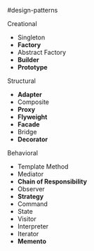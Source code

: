#design-patterns

Creational

- Singleton
- **Factory**
- Abstract Factory
- **Builder**
- **Prototype**

Structural

- **Adapter**
- Composite
- **Proxy**
- **Flyweight**
- **Facade**
- Bridge
- **Decorator**

Behavioral

- Template Method
- Mediator
- **Chain of Responsibility**
- Observer
- **Strategy**
- Command
- State
- Visitor
- Interpreter
- Iterator
- **Memento**
